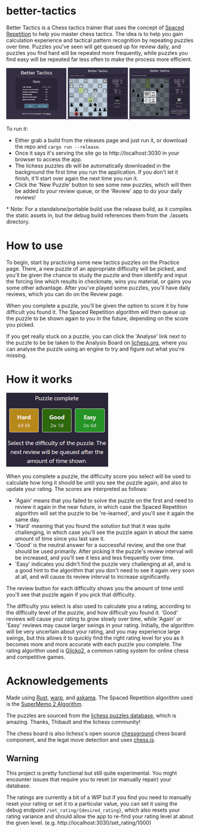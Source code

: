 # better-tactics

Better Tactics is a Chess tactics trainer that uses the concept of <a href="https://en.wikipedia.org/wiki/Spaced_repetition">Spaced Repetition</a> to help you master chess tactics. The idea is to help you gain calculation experience and tactical pattern recognition by repeating puzzles over time. Puzzles you've seen will get queued up for review daily, and puzzles you find hard will be repeated more
frequently, while puzzles you find easy will be repeated far less often to make the process more efficient.

<!-- Screenshot gallery -->
<a href="https://raw.githubusercontent.com/catchouli/better_tactics/develop/screenshots/1.png">
  <img src="https://raw.githubusercontent.com/catchouli/better_tactics/develop/screenshots/1.png" width="32%">
</a>
<a href="https://raw.githubusercontent.com/catchouli/better_tactics/develop/screenshots/2.png">
  <img src="https://raw.githubusercontent.com/catchouli/better_tactics/develop/screenshots/2.png" width="32%">
</a>
<a href="https://raw.githubusercontent.com/catchouli/better_tactics/develop/screenshots/3.png">
  <img src="https://raw.githubusercontent.com/catchouli/better_tactics/develop/screenshots/3.png" width="32%">
</a>

To run it:
* Either grab a build from the releases page and just run it, or download the repo and `cargo run --release`.
* Once it says it's serving the site go to http://localhost:3030 in your browser to access the app.
* The lichess puzzles db will be automatically downloaded in the background the first time you run the application. If you don't let it finish, it'll start over again the next time you run it.
* Click the 'New Puzzle' button to see some new puzzles, which will then be added to your review queue, or the 'Review' app to do your daily reviews!

\* Note: For a standalone/portable build use the release build, as it compiles the static assets in, but the debug build references them from the ./assets directory.


# How to use

To begin, start by practicing some new tactics puzzles on the Practice page. There, a new puzzle of an appropriate difficulty will be picked, and you'll be given the chance to study the puzzle and then identify and input the forcing line which results in checkmate, wins you material, or gains you some other advantage. After you've played some puzzles, you'll have daily reviews, which you can do on the Review page.

When you complete a puzzle, you'll be given the option to score it by how difficult you found it. The Spaced Repetition algorithm will then queue up the puzzle to be shown again to you in the future, depending on the score you picked.

If you get really stuck on a puzzle, you can click the 'Analyse' link next to the puzzle to be be taken to the Analysis Board on <a href="https://lichess.org">lichess.org</a>, where you can analyse the puzzle using an engine to try and figure out what you're
missing.

# How it works

<img src="https://raw.githubusercontent.com/catchouli/better_tactics/develop/screenshots/4.png">

When you complete a puzzle, the difficulty score you select will be used to calculate how long it should be until you see the puzzle again, and also to update your rating. The scores are interpreted as follows:

- 'Again' means that you failed to solve the puzzle on the first and need to review it again in the near future, in which case the Spaced Repetition algorithm will set the puzzle to be 're-learned', and you'll see it again the same day.
- 'Hard' meaning that you found the solution but that it was quite challenging, in which case you'll see the puzzle again in about the same amount of time since you last saw it.
- 'Good' is the neutral answer for a successful review, and the one that should be used primarily. After picking it the puzzle's review interval will be increased, and you'll see it less and less frequently over time.
- 'Easy' indicates you didn't find the puzzle very challenging at all, and is a good hint to the algorithm that you don't need to see it again very soon at all, and will cause its review interval to increase significantly.

The review button for each difficulty shows you the amount of time until you'll see that puzzle again if you pick that difficulty.

The difficulty you select is also used to calculate you a rating, according to the difficulty level of the puzzle, and how difficult you found it. 'Good' reviews will cause your rating to grow slowly over time, while 'Again' or 'Easy' reviews may cause larger swings in your rating. Initially, the algorithm will be very uncertain about your rating, and you may experience large swings, but this allows it to quickly find the right rating level for you as it becomes more and more accurate with each puzzle you complete. The rating algorithm used is <a href="https://en.wikipedia.org/wiki/Glicko_rating_system#Glicko-2_algorithm">Glicko2</a>, a common rating system for online chess and competitive games.

# Acknowledgements

Made using <a href="https://www.rust-lang.org/">Rust</a>, <a href="https://github.com/seanmonstar/warp">warp</a>, and <a href="https://github.com/djc/askama">askama</a>. The Spaced Repetition algorithm used is the <a href="https://super-memory.com/english/ol/sm2.htm">SuperMemo 2 Algorithm</a>.

The puzzles are sourced from the <a href="https://database.lichess.org/#puzzles">lichess puzzles database</a>, which is amazing. Thanks, Thibault and the lichess community!

The chess board is also lichess's open source <a href="https://github.com/lichess-org/chessground">chessground</a> chess board
component, and the legal move detection and uses <a href="https://github.com/jhlywa/chess.js">chess.js</a>.



## Warning
This project is pretty functional but still quite experimental. You might encounter issues that require you to reset (or manually repair) your database.

The ratings are currently a bit of a WIP but if you find you need to manually reset your rating or set it to a particular value, you can set it using the debug endpoint `/set_rating/{desired_rating}`, which also resets your rating variance and should allow the app to re-find your rating level at about the given level. (e.g. http://localhost:3030/set_rating/1000)
